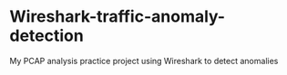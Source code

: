 # Wireshark-traffic-anomaly-detection
My PCAP analysis practice project using Wireshark to detect anomalies
